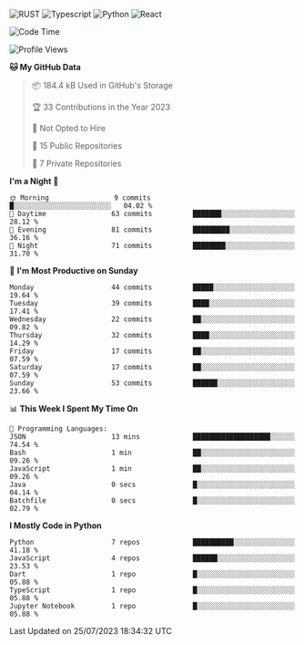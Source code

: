 ![RUST](https://img.shields.io/badge/-Rust-141414?style=flat&logo=rust)
![Typescript](https://img.shields.io/badge/-Typescript-141414?style=flat&logo=typescript)
![Python](https://img.shields.io/badge/-Python-141414?style=flat&logo=python)
![React](https://img.shields.io/badge/-React-141414?style=flat&logo=react)

<!--START_SECTION:waka-->
![Code Time](http://img.shields.io/badge/Code%20Time-596%20hrs%2028%20mins-blue)

![Profile Views](http://img.shields.io/badge/Profile%20Views-0-blue)

**🐱 My GitHub Data** 

> 📦 184.4 kB Used in GitHub's Storage 
 > 
> 🏆 33 Contributions in the Year 2023
 > 
> 🚫 Not Opted to Hire
 > 
> 📜 15 Public Repositories 
 > 
> 🔑 7 Private Repositories 
 > 
**I'm a Night 🦉** 

```text
🌞 Morning                9 commits           █░░░░░░░░░░░░░░░░░░░░░░░░   04.02 % 
🌆 Daytime                63 commits          ███████░░░░░░░░░░░░░░░░░░   28.12 % 
🌃 Evening                81 commits          █████████░░░░░░░░░░░░░░░░   36.16 % 
🌙 Night                  71 commits          ████████░░░░░░░░░░░░░░░░░   31.70 % 
```
📅 **I'm Most Productive on Sunday** 

```text
Monday                   44 commits          █████░░░░░░░░░░░░░░░░░░░░   19.64 % 
Tuesday                  39 commits          ████░░░░░░░░░░░░░░░░░░░░░   17.41 % 
Wednesday                22 commits          ██░░░░░░░░░░░░░░░░░░░░░░░   09.82 % 
Thursday                 32 commits          ████░░░░░░░░░░░░░░░░░░░░░   14.29 % 
Friday                   17 commits          ██░░░░░░░░░░░░░░░░░░░░░░░   07.59 % 
Saturday                 17 commits          ██░░░░░░░░░░░░░░░░░░░░░░░   07.59 % 
Sunday                   53 commits          ██████░░░░░░░░░░░░░░░░░░░   23.66 % 
```


📊 **This Week I Spent My Time On** 

```text
💬 Programming Languages: 
JSON                     13 mins             ███████████████████░░░░░░   74.54 % 
Bash                     1 min               ██░░░░░░░░░░░░░░░░░░░░░░░   09.26 % 
JavaScript               1 min               ██░░░░░░░░░░░░░░░░░░░░░░░   09.26 % 
Java                     0 secs              █░░░░░░░░░░░░░░░░░░░░░░░░   04.14 % 
Batchfile                0 secs              █░░░░░░░░░░░░░░░░░░░░░░░░   02.79 % 
```

**I Mostly Code in Python** 

```text
Python                   7 repos             ██████████░░░░░░░░░░░░░░░   41.18 % 
JavaScript               4 repos             ██████░░░░░░░░░░░░░░░░░░░   23.53 % 
Dart                     1 repo              █░░░░░░░░░░░░░░░░░░░░░░░░   05.88 % 
TypeScript               1 repo              █░░░░░░░░░░░░░░░░░░░░░░░░   05.88 % 
Jupyter Notebook         1 repo              █░░░░░░░░░░░░░░░░░░░░░░░░   05.88 % 
```




 Last Updated on 25/07/2023 18:34:32 UTC
<!--END_SECTION:waka-->

